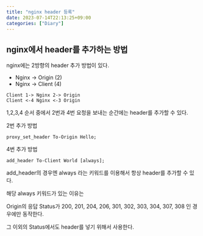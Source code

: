 ```yaml
---
title: "nginx header 등록"
date: 2023-07-14T22:13:25+09:00
categories: ["Diary"]
---
```

## nginx에서 header를 추가하는 방법
nginx에는 2방향의 header 추가 방법이 있다.
- Nginx -> Origin (2)
- Nginx -> Client (4)

```
Client 1-> Nginx 2-> Origin
Client <-4 Nginx <-3 Origin
```
1,2,3,4 순서 중에서 2번과 4번 요청을 보내는 순간에는 header를 추가할 수 있다.

2번 추가 방법
```
proxy_set_header To-Origin Hello;
```

4번 추가 방법
```
add_header To-Client World [always];
```
add_header의 경우엔 always 라는 키워드를 이용해서 항상 header를 추가할 수 있다.

해당 always 키워드가 있는 이유는

Origin의 응답 Status가 200, 201, 204, 206, 301, 302, 303, 304, 307, 308 인 경우에만 동작한다.

그 이외의 Status에서도 header를 넣기 위해서 사용한다.
